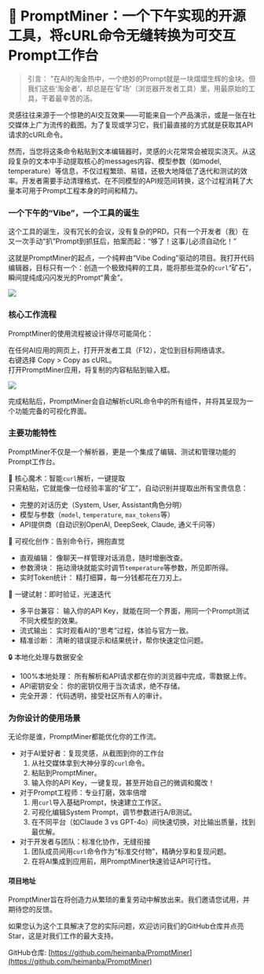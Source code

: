 # 🚀 PromptMiner：一个下午实现的开源工具，将cURL命令无缝转换为可交互Prompt工作台

> 引言： "在AI的淘金热中，一个绝妙的Prompt就是一块熠熠生辉的金块。但我们这些‘淘金者’，却总是在‘矿场’（浏览器开发者工具）里，用最原始的工具，干着最辛苦的活。
>

灵感往往来源于一个惊艳的AI交互效果——可能来自一个产品演示，或是一张在社交媒体上广为流传的截图。为了复现或学习它，我们最直接的方式就是获取其API请求的cURL命令。

然而，当您将这条命令粘贴到文本编辑器时，灵感的火花常常会被现实浇灭。从这段复杂的文本中手动提取核心的messages内容、模型参数（如model, temperature）等信息，不仅过程繁琐、易错，还极大地降低了迭代和测试的效率。开发者需要手动清理格式、在不同模型的API规范间转换，这个过程消耗了大量本可用于Prompt工程本身的时间和精力。

### 一个下午的“Vibe”，一个工具的诞生
这个工具的诞生，没有冗长的会议，没有复杂的PRD。只有一个开发者（我）在又一次手动“扒”Prompt到抓狂后，拍案而起：“够了！这事儿必须自动化！”

这就是PromptMiner的起点，一个纯粹由“Vibe Coding”驱动的项目。我打开代码编辑器，目标只有一个：创造一个极致纯粹的工具，能将那些混杂的`curl`“矿石”，瞬间提纯成闪闪发光的Prompt“黄金”。

![](https://intranetproxy.alipay.com/skylark/lark/0/2025/png/99204/1754054446261-ea4e0a9f-fa95-4529-90a4-f9a6a3539c7c.png)

### 核心工作流程
PromptMiner的使用流程被设计得尽可能简化：

在任何AI应用的网页上，打开开发者工具（F12），定位到目标网络请求。  
右键选择 Copy > Copy as cURL。  
打开PromptMiner应用，将复制的内容粘贴到输入框。

![](https://img.alicdn.com/imgextra/i3/O1CN012L9egi1nhTKfQnnhc_!!6000000005121-2-tps-3250-1620.png)

完成粘贴后，PromptMiner会自动解析cURL命令中的所有组件，并将其呈现为一个功能完备的可视化界面。

### 主要功能特性
PromptMiner不仅是一个解析器，更是一个集成了编辑、测试和管理功能的Prompt工作台。

🎯 核心魔术：智能`curl`解析，一键提取  
只需粘贴，它就能像一位经验丰富的“矿工”，自动识别并提取出所有宝贵信息：

+ 完整的对话历史（System, User, Assistant角色分明）
+ 模型与参数（`model`, `temperature`, `max_tokens`等）
+ API提供商（自动识别OpenAI, DeepSeek, Claude, 通义千问等）

🎨 可视化创作：告别命令行，拥抱直觉

+ 直观编辑： 像聊天一样管理对话消息，随时增删改查。
+ 参数滑块： 拖动滑块就能实时调节`temperature`等参数，所见即所得。
+ 实时Token统计： 精打细算，每一分钱都花在刀刃上。

🧪 一键试射：即时验证，光速迭代

+ 多平台兼容： 输入你的API Key，就能在同一个界面，用同一个Prompt测试不同大模型的效果。
+ 流式输出： 实时观看AI的“思考”过程，体验与官方一致。
+ 精准诊断： 清晰的错误提示和结果统计，帮你快速定位问题。

🔒 本地化处理与数据安全

+ 100%本地处理： 所有解析和API请求都在你的浏览器中完成，零数据上传。
+ API密钥安全： 你的密钥仅用于当次请求，绝不存储。
+ 完全开源： 代码透明，接受社区所有人的审计。

### 为你设计的使用场景
无论你是谁，PromptMiner都能优化你的工作流。

+ 对于AI爱好者：复现灵感，从截图到你的工作台
    1. 从社交媒体拿到大神分享的`curl`命令。
    2. 粘贴到PromptMiner。
    3. 输入你的API Key，一键复现，甚至开始自己的微调和魔改！
+ 对于Prompt工程师：专业打磨，效率倍增
    1. 用`curl`导入基础Prompt，快速建立工作区。
    2. 可视化编辑System Prompt，调节参数进行A/B测试。
    3. 在不同平台（如Claude 3 vs GPT-4o）间快速切换，对比输出质量，找到最优解。
+ 对于开发者与团队：标准化协作，无缝衔接
    1. 团队成员间用`curl`命令作为“标准交付物”，精确分享和复现问题。
    2. 在将AI集成到应用前，用PromptMiner快速验证API可行性。

#### 项目地址
PromptMiner旨在将创造力从繁琐的重复劳动中解放出来。我们邀请您试用，并期待您的反馈。

如果您认为这个工具解决了您的实际问题，欢迎访问我们的GitHub仓库并点亮Star，这是对我们工作的最大支持。

GitHub仓库: [https://github.com/heimanba/PromptMiner](https://github.com/heimanba/PromptMiner)

